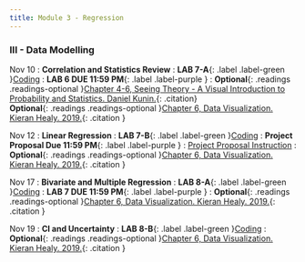 ```yaml
---
title: Module 3 - Regression
---
```

<h3 style="text-align: left; font-weight: bold;">III - Data Modelling</h3> 

Nov 10
: **Correlation and Statistics Review**
: **LAB 7-A**{: .label .label-green }[Coding](#)
: **LAB 6 DUE 11:59 PM**{: .label .label-purple }
: <!-- Readings --> **Optional**{: .readings .readings-optional }[Chapter 4-6, Seeing Theory - A Visual Introduction to Probability and Statistics. Daniel Kunin.](https://seeing-theory.brown.edu){: .citation} <br>
**Optional**{: .readings .readings-optional }[Chapter 6, Data Visualization. Kieran Healy. 2019.](https://staff.washington.edu/yohaoyu/data-analytics-visualization/Data-Visualization-A-Practical-Introduction.pdf){: .citation }

Nov 12
: **Linear Regression**
: **LAB 7-B**{: .label .label-green }[Coding](#)
: **Project Proposal Due 11:59 PM**{: .label .label-purple }
    : [Project Proposal Instruction]()
: <!-- Readings --> **Optional**{: .readings .readings-optional }[Chapter 6, Data Visualization. Kieran Healy. 2019.](https://staff.washington.edu/yohaoyu/data-analytics-visualization/Data-Visualization-A-Practical-Introduction.pdf){: .citation }

Nov 17
: **Bivariate and Multiple Regression**
: **LAB 8-A**{: .label .label-green }[Coding](#)
: **LAB 7 DUE 11:59 PM**{: .label .label-purple }
: <!-- Readings --> **Optional**{: .readings .readings-optional }[Chapter 6, Data Visualization. Kieran Healy. 2019.](https://staff.washington.edu/yohaoyu/data-analytics-visualization/Data-Visualization-A-Practical-Introduction.pdf){: .citation }

Nov 19
: **CI and Uncertainty**
: **LAB 8-B**{: .label .label-green }[Coding](#)
: <!-- Readings --> **Optional**{: .readings .readings-optional }[Chapter 6, Data Visualization. Kieran Healy. 2019.](https://staff.washington.edu/yohaoyu/data-analytics-visualization/Data-Visualization-A-Practical-Introduction.pdf){: .citation }
